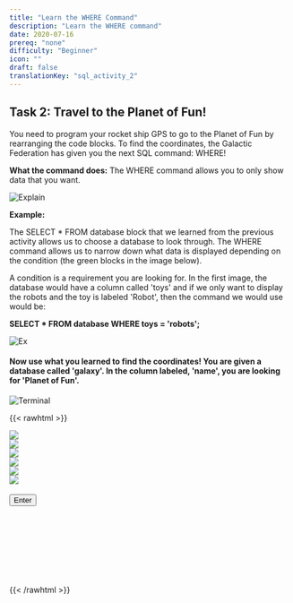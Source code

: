 ```yaml
---
title: "Learn the WHERE Command"
description: "Learn the WHERE command"
date: 2020-07-16
prereq: "none"
difficulty: "Beginner"
icon: ""
draft: false
translationKey: "sql_activity_2"
---
```

<!-- Links for javascript and CSS needed for drop down logic -->
<link rel="stylesheet" href="../_activity2.css" type="text/css"></link>
<script type="text/javascript" src="../_activity2.js"></script>

<!-- Embed YouTube Video Link here when ready -->

## Task 2: Travel to the Planet of Fun!

You need to program your rocket ship GPS to go to the Planet of Fun by rearranging the code blocks. To find the coordinates,
the Galactic Federation has given you the next SQL command: WHERE!

**What the command does:** The WHERE command allows you to only show data that you want.

![Explain](../assets/Where_Explain.png)

**Example:**

The SELECT * FROM database block that we learned from the previous activity allows us to choose a database to look through.
The WHERE command allows us to narrow down what data is displayed depending on the condition (the green blocks in the image below).

A condition is a requirement you are looking for. In the first image, the database would have a column called 'toys' and if
we only want to display the robots and the toy is labeled 'Robot', then the command we would use would be:

**SELECT * FROM database WHERE toys = 'robots';**

![Ex](../assets/Where_Ex.png)

#### Now use what you learned to find the coordinates! You are given a database called 'galaxy'. In the column labeled, 'name', you are looking for 'Planet of Fun'.

<!-- rearrange code blocks on terminal to get coordinate block -->
![Terminal](../assets/Terminal.png)

{{< rawhtml >}}

<div id="div1" class ="codeBlocks" ondrop="drop(event)" ondragover="allowDrop(event)">
<img class="img" id="answer5" src="../assets/Equal.PNG" draggable="true" ondragstart="drag(event)" id="drag1">
</div>

<div id="div2" class="codeBlocks" ondrop="drop(event)" ondragover="allowDrop(event)">
<img class="img" img id="answer2" src="../assets/galaxy_block.png" draggable="true" ondragstart="drag(event)" id="drag2">
</div>

<div id="div3" class="codeBlocks" ondrop="drop(event)" ondragover="allowDrop(event)">
<img class="img" img id="answer4" src="../assets/Name_Block.PNG" draggable="true" ondragstart="drag(event)" id="drag3">
</div>

<div id="div4" ondrop="drop(event)" ondragover="allowDrop(event)">
<img class="img" img id="answer6" src="../assets/Planet_Fun_Block.PNG" draggable="true" ondragstart="drag(event)" id="drag4">
</div>

<div id="div5" ondrop="drop(event)" ondragover="allowDrop(event)">
<img class="img" img id="answer1" src="../assets/Select_From_Block.PNG" draggable="true" ondragstart="drag(event)" id="drag5">
</div>

<div id="div6" ondrop="drop(event)" ondragover="allowDrop(event)">
<img class="img" img id="answer3" src="../assets/Where_Block.PNG" draggable="true" ondragstart="drag(event)" id="drag5">
</div>

<div id="buffer" class="dropClass" style="border:1px solid transparent;"> </div>
<div id="buffer" class="dropClass" style="border:1px solid transparent;"> </div>

<!-- Rectangles to Receive blocks -->
<div id="div7" class="dropClass" ondrop="drop(event)" ondragover="allowDrop(event)";> </div>
<div id="div8" class="dropClass" ondrop="drop(event)" ondragover="allowDrop(event)";> </div>
<div id="div9" class="dropClass" ondrop="drop(event)" ondragover="allowDrop(event)";> </div>
<div id="div10" class="dropClass" ondrop="drop(event)" ondragover="allowDrop(event)";> </div>
<div id="div11" class="dropClass" ondrop="drop(event)" ondragover="allowDrop(event)";> </div>
<div id="div12" class="dropClass" ondrop="drop(event)" ondragover="allowDrop(event)";> </div>

<!-- Press Enter and if correct, unhide coordinate block -->
<button class="button button1" onclick="check()"> Enter </button>

<img src="../assets/Show_Planet.png" id="planet" alt="planet" style="visibility:hidden"/>

<div id="text" style="visibility:hidden">
<p> Now that you know where the Planet of Fun is, we can find more information about it and ignore the other planets. Lets go to the Planet of Fun! </p>
</div>

<img src="../assets/GPS.png" id="gps" alt="gps" style="visibility:hidden"/>

{{< /rawhtml >}}